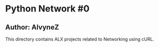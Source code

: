 # Python Network #0
## Author: AlvyneZ
This directory contains ALX projects related to Networking using cURL.
